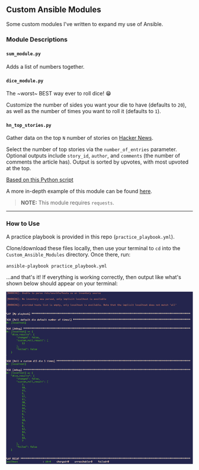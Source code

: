 ## Custom Ansible Modules

Some custom modules I've written to expand my use of Ansible.


### Module Descriptions


#### `sum_module.py`

Adds a list of numbers together.


#### `dice_module.py`

The ~worst~ BEST way ever to roll dice! 😁

Customize the number of sides you want your die to have (defaults to `20`), as well as the number of times you want to roll it (defaults to `1`).

#### `hn_top_stories.py`

Gather data on the top `N` number of stories on [Hacker News](https://news.ycombinator.com/news).

Select the number of top stories via the `number_of_entries` parameter. Optional outputs include `story_id`, `author`, and `comments` (the number of comments the article has). Output is sorted by upvotes, with most upvoted at the top.

[Based on this Python script](https://github.com/beeankha/SimplePythonStuff/blob/main/Baby'sFirstDataScience/hn_submissions.py)

A more in-depth example of this module can be found [here](https://github.com/thenets/study-ansible/blob/main/how-to-create-a-module/library/get_news.py).

> **NOTE:** This module requires `requests`.

* * *

### How to Use

A practice playbook is provided in this repo (`practice_playbook.yml`).

Clone/download these files locally, then use your terminal to `cd` into the `Custom_Ansible_Modules` directory.  Once there, run:

```
ansible-playbook practice_playbook.yml
```

...and that's it!  If everything is working correctly, then output like what's shown below should appear on your terminal:

![Playbook Output](images/NewDiceRollOutput.png)
